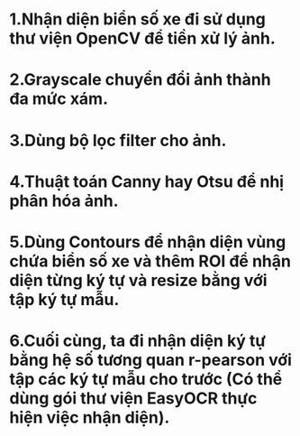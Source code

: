 # 1.Nhận diện biển số xe đi sử dụng thư viện OpenCV để tiền xử lý ảnh.
# 2.Grayscale chuyển đổi ảnh thành đa mức xám.
# 3.Dùng bộ lọc filter cho ảnh.
# 4.Thuật toán Canny hay Otsu để nhị phân hóa ảnh.
# 5.Dùng Contours để nhận diện vùng chứa biển số xe và thêm ROI để nhận diện từng ký tự và resize bằng với tập ký tự mẫu.
# 6.Cuối cùng, ta đi nhận diện ký tự bằng hệ số tương quan r-pearson với tập các ký tự mẫu cho trước (Có thể dùng gói thư viện EasyOCR thực hiện việc nhận diện).
